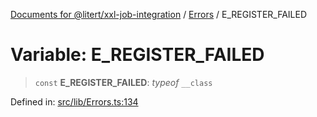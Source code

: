[Documents for @litert/xxl-job-integration](../../index.md) / [Errors](../index.md) / E\_REGISTER\_FAILED

# Variable: E\_REGISTER\_FAILED

> `const` **E\_REGISTER\_FAILED**: *typeof* `__class`

Defined in: [src/lib/Errors.ts:134](https://github.com/litert/xxl-job-integration.js/blob/master/src/lib/Errors.ts#L134)
